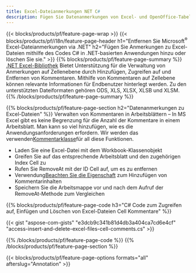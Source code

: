 ```yaml
---
title: Excel-Dateianmerkungen NET C#
description: Fügen Sie Datenanmerkungen von Excel- und OpenOffice-Tabellen mit nur wenigen Zeilen C#-Code hinzu oder entfernen Sie sie.
---
```

{{< blocks/products/pf/feature-page-wrap >}}
{{< blocks/products/pf/i18n/feature-page-header h1="Entfernen Sie Microsoft<sup>&reg;</sup> Excel-Dateianmerkungen via .NET" h2="Fügen Sie Anmerkungen zu Excel-Dateien mithilfe des Codes C# in .NET-basierten Anwendungen hinzu oder löschen Sie sie." >}}
{{% blocks/products/pf/feature-page-summary %}}
[.NET Excel-Bibliothek](/cells/de/net/) Bietet Unterstützung für die Verwaltung von Anmerkungen auf Zellenebene durch Hinzufügen, Zugreifen auf und Entfernen von Kommentaren. Mithilfe von Kommentaren auf Zellebene können relevante Informationen für Endbenutzer hinterlegt werden. Zu den unterstützten Dateiformaten gehören ODS, XLS, XLSX, XLSB und XLSM.
{{% /blocks/products/pf/feature-page-summary %}}

{{% blocks/products/pf/feature-page-section h2="Datenanmerkungen zu Excel-Dateien" %}}
 Verwalten von Kommentaren in Arbeitsblättern – In MS Excel gibt es keine Begrenzung für die Anzahl der Kommentare in einem Arbeitsblatt. Man kann so viel hinzufügen, wie es die Anwendungsanforderungen erfordern. Wir werden das verwenden[Kommentarklasse](https://reference.aspose.com/cells/net/aspose.cells/comment)für all diese Funktionen.

+ Laden Sie eine Excel-Datei mit dem Workbook-Klassenobjekt
+ Greifen Sie auf das entsprechende Arbeitsblatt und den zugehörigen Index Cell zu
+ Rufen Sie RemoveAt mit der ID Cell auf, um es zu entfernen
 + Verwendung[Beachten Sie die Eigenschaft](https://reference.aspose.com/cells/net/aspose.cells/comment/properties/note) zum Hinzufügen von Kommentarinhalten
+ Speichern Sie die Arbeitsmappe vor und nach dem Aufruf der RemoveAt-Methode zum Vergleichen

{{% blocks/products/pf/feature-page-code h3="C# Code zum Zugreifen auf, Einfügen und Löschen von Excel-Dateien Cell Kommentare" %}}


{{< gist "aspose-com-gists" "e3dcb9c341b81d4db3a404ca7cd6e4cf" "access-insert-and-delete-excel-files-cell-comments.cs" >}}

{{% /blocks/products/pf/feature-page-code %}}
{{% /blocks/products/pf/feature-page-section %}}

{{< blocks/products/pf/feature-page-options formats="all" afterslug="Annotation" >}}
